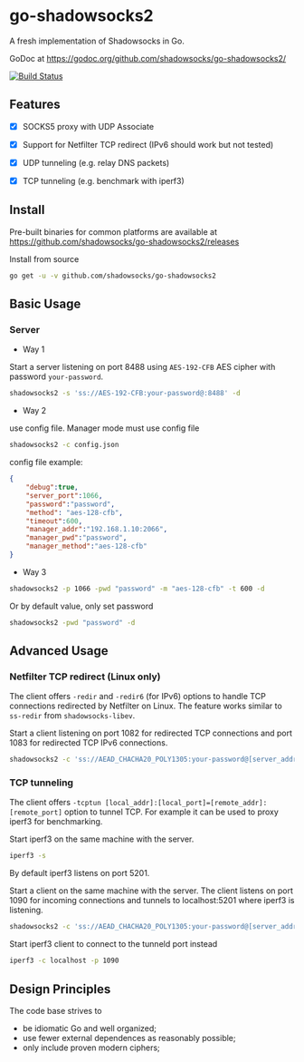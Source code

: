# go-shadowsocks2

A fresh implementation of Shadowsocks in Go.

GoDoc at https://godoc.org/github.com/shadowsocks/go-shadowsocks2/

[![Build Status](https://travis-ci.org/shadowsocks/go-shadowsocks2.svg?branch=master)](https://travis-ci.org/shadowsocks/go-shadowsocks2)


## Features

- [x] SOCKS5 proxy with UDP Associate
- [x] Support for Netfilter TCP redirect (IPv6 should work but not tested)
- [x] UDP tunneling (e.g. relay DNS packets)
- [x] TCP tunneling (e.g. benchmark with iperf3)


## Install

Pre-built binaries for common platforms are available at https://github.com/shadowsocks/go-shadowsocks2/releases

Install from source

```sh
go get -u -v github.com/shadowsocks/go-shadowsocks2
```


## Basic Usage

### Server

* Way 1

Start a server listening on port 8488 using `AES-192-CFB` AES cipher with password `your-password`.

```sh
shadowsocks2 -s 'ss://AES-192-CFB:your-password@:8488' -d
```

* Way 2

use config file. Manager mode must use config file

```sh
shadowsocks2 -c config.json
```

config file example:

```json
{
    "debug":true,
    "server_port":1066,
    "password":"password",
    "method": "aes-128-cfb",
    "timeout":600,
    "manager_addr":"192.168.1.10:2066",
    "manager_pwd":"password",
    "manager_method":"aes-128-cfb"
}
```

* Way 3

```sh
shadowsocks2 -p 1066 -pwd "password" -m "aes-128-cfb" -t 600 -d
```

Or by default value, only set password

```sh
shadowsocks2 -pwd "password" -d
```

## Advanced Usage


### Netfilter TCP redirect (Linux only)

The client offers `-redir` and `-redir6` (for IPv6) options to handle TCP connections 
redirected by Netfilter on Linux. The feature works similar to `ss-redir` from `shadowsocks-libev`.


Start a client listening on port 1082 for redirected TCP connections and port 1083 for redirected
TCP IPv6 connections.

```sh
shadowsocks2 -c 'ss://AEAD_CHACHA20_POLY1305:your-password@[server_address]:8488' -redir :1082 -redir6 :1083
```


### TCP tunneling

The client offers `-tcptun [local_addr]:[local_port]=[remote_addr]:[remote_port]` option to tunnel TCP.
For example it can be used to proxy iperf3 for benchmarking.

Start iperf3 on the same machine with the server.

```sh
iperf3 -s
```

By default iperf3 listens on port 5201.

Start a client on the same machine with the server. The client listens on port 1090 for incoming connections
and tunnels to localhost:5201 where iperf3 is listening.

```sh
shadowsocks2 -c 'ss://AEAD_CHACHA20_POLY1305:your-password@[server_address]:8488' -tcptun :1090=localhost:5201
```

Start iperf3 client to connect to the tunneld port instead

```sh
iperf3 -c localhost -p 1090
```


## Design Principles

The code base strives to

- be idiomatic Go and well organized;
- use fewer external dependences as reasonably possible;
- only include proven modern ciphers;
